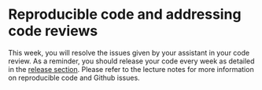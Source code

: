 # Reproducible code and addressing code reviews

This week, you will resolve the issues given by your assistant in your code review.  As a reminder, you should release your code every week as detailed in the [release section](release_notes.md). Please refer to the lecture notes for more information on reproducible code and Github issues.

<object data="../week9/week9.pdf" type="application/pdf" width="100%" height="900px"></object>
 
